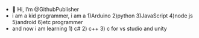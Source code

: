 - 👋 Hi, I’m @GithubPublisher
- i am a kid programmer, i am a
                    1)Arduino
                    2)python
                    3)JavaScript
                    4)node js
                    5)android
                    6)etc programmer 
- and now i am learning 
                    1) c# 
                    2) c++ 
                    3) c 
                    for vs studio and unity 
